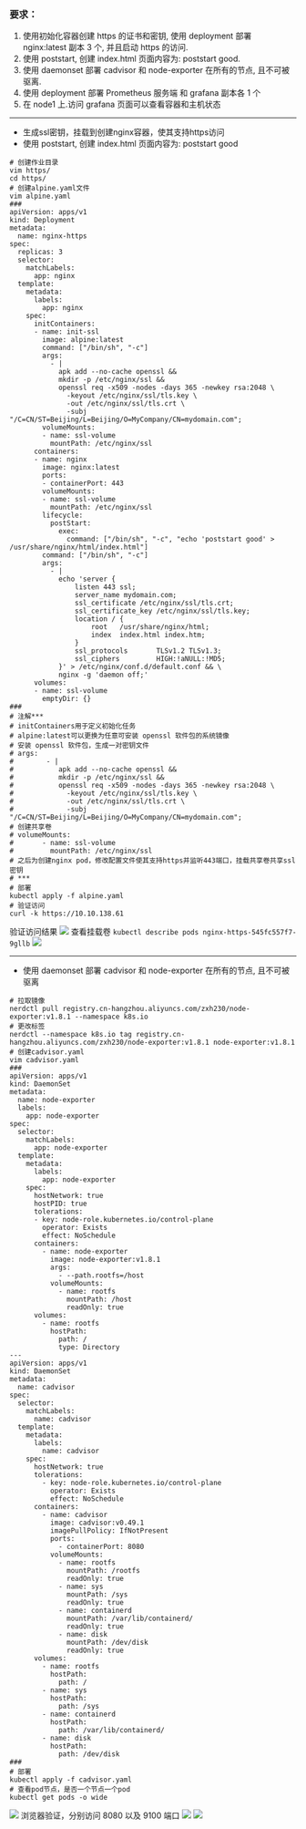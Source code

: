 ### 要求：
1. 使用初始化容器创建 https 的证书和密钥, 使用 deployment 部署 nginx:latest 副本 3 个, 并且启动 https 的访问.
2. 使用 poststart, 创建 index.html 页面内容为: poststart good.
3. 使用 daemonset 部署 cadvisor 和 node-exporter 在所有的节点, 且不可被驱离.
4. 使用 deployment 部署 Prometheus 服务端 和 grafana 副本各 1 个
5. 在 node1 上.访问 grafana 页面可以查看容器和主机状态
------
- 生成ssl密钥，挂载到创建nginx容器，使其支持https访问
- 使用 poststart, 创建 index.html 页面内容为: poststart good
```shell
# 创建作业目录
vim https/
cd https/
# 创建alpine.yaml文件
vim alpine.yaml
###
apiVersion: apps/v1
kind: Deployment
metadata:
  name: nginx-https
spec:
  replicas: 3
  selector:
    matchLabels:
      app: nginx
  template:
    metadata:
      labels:
        app: nginx
    spec:
      initContainers:
      - name: init-ssl
        image: alpine:latest
        command: ["/bin/sh", "-c"]
        args:
          - |
            apk add --no-cache openssl &&
            mkdir -p /etc/nginx/ssl &&
            openssl req -x509 -nodes -days 365 -newkey rsa:2048 \
              -keyout /etc/nginx/ssl/tls.key \
              -out /etc/nginx/ssl/tls.crt \
              -subj "/C=CN/ST=Beijing/L=Beijing/O=MyCompany/CN=mydomain.com";
        volumeMounts:
        - name: ssl-volume
          mountPath: /etc/nginx/ssl
      containers:
      - name: nginx
        image: nginx:latest
        ports:
        - containerPort: 443
        volumeMounts:
        - name: ssl-volume
          mountPath: /etc/nginx/ssl
        lifecycle:
          postStart:
            exec:
              command: ["/bin/sh", "-c", "echo 'poststart good' > /usr/share/nginx/html/index.html"]
        command: ["/bin/sh", "-c"]
        args:
          - |
            echo 'server {
                listen 443 ssl;
                server_name mydomain.com;
                ssl_certificate /etc/nginx/ssl/tls.crt;
                ssl_certificate_key /etc/nginx/ssl/tls.key;
                location / {
                    root   /usr/share/nginx/html;
                    index  index.html index.htm;
                }
                ssl_protocols       TLSv1.2 TLSv1.3;
                ssl_ciphers         HIGH:!aNULL:!MD5;
            }' > /etc/nginx/conf.d/default.conf && \
            nginx -g 'daemon off;'
      volumes:
      - name: ssl-volume
        emptyDir: {}
###
# 注解***
# initContainers用于定义初始化任务
# alpine:latest可以更换为任意可安装 openssl 软件包的系统镜像
# 安装 openssl 软件包，生成一对密钥文件
# args:
#        - |
#           apk add --no-cache openssl &&
#           mkdir -p /etc/nginx/ssl &&
#           openssl req -x509 -nodes -days 365 -newkey rsa:2048 \
#             -keyout /etc/nginx/ssl/tls.key \
#             -out /etc/nginx/ssl/tls.crt \
#             -subj "/C=CN/ST=Beijing/L=Beijing/O=MyCompany/CN=mydomain.com";
# 创建共享卷
# volumeMounts:
#       - name: ssl-volume
#         mountPath: /etc/nginx/ssl
# 之后为创建nginx pod，修改配置文件使其支持https并监听443端口，挂载共享卷共享ssl密钥
# ***
# 部署
kubectl apply -f alpine.yaml
# 验证访问
curl -k https://10.10.138.61
```
验证访问结果
![](https://gitee.com/zhaojiedong/img/raw/master/202407301621943.png)
查看挂载卷 `kubectl describe pods nginx-https-545fc557f7-9gllb`
![](https://gitee.com/zhaojiedong/img/raw/master/202407301622297.png)
- - - - - -
- 使用 daemonset 部署 cadvisor 和 node-exporter 在所有的节点, 且不可被驱离
```shell
# 拉取镜像
nerdctl pull registry.cn-hangzhou.aliyuncs.com/zxh230/node-exporter:v1.8.1 --namespace k8s.io
# 更改标签
nerdctl --namespace k8s.io tag registry.cn-hangzhou.aliyuncs.com/zxh230/node-exporter:v1.8.1 node-exporter:v1.8.1
# 创建cadvisor.yaml
vim cadvisor.yaml
###
apiVersion: apps/v1
kind: DaemonSet
metadata:
  name: node-exporter
  labels:
    app: node-exporter
spec:
  selector:
    matchLabels:
      app: node-exporter
  template:
    metadata:
      labels:
        app: node-exporter
    spec:
      hostNetwork: true
      hostPID: true
      tolerations:
      - key: node-role.kubernetes.io/control-plane
        operator: Exists
        effect: NoSchedule
      containers:
        - name: node-exporter
          image: node-exporter:v1.8.1
          args:
            - --path.rootfs=/host
          volumeMounts:
            - name: rootfs
              mountPath: /host
              readOnly: true
      volumes:
        - name: rootfs
          hostPath:
            path: /
            type: Directory
---
apiVersion: apps/v1
kind: DaemonSet
metadata:
  name: cadvisor
spec:
  selector:
    matchLabels:
      name: cadvisor
  template:
    metadata:
      labels:
        name: cadvisor
    spec:
      hostNetwork: true
      tolerations:
        - key: node-role.kubernetes.io/control-plane
          operator: Exists
          effect: NoSchedule
      containers:
        - name: cadvisor
          image: cadvisor:v0.49.1
          imagePullPolicy: IfNotPresent
          ports:
            - containerPort: 8080
          volumeMounts:
            - name: rootfs
              mountPath: /rootfs
              readOnly: true
            - name: sys
              mountPath: /sys
              readOnly: true
            - name: containerd
              mountPath: /var/lib/containerd/
              readOnly: true
            - name: disk
              mountPath: /dev/disk
              readOnly: true
      volumes:
        - name: rootfs
          hostPath:
            path: /
        - name: sys
          hostPath:
            path: /sys
        - name: containerd
          hostPath:
            path: /var/lib/containerd/
        - name: disk
          hostPath:
            path: /dev/disk
###
# 部署
kubectl apply -f cadvisor.yaml
# 查看pod节点，是否一个节点一个pod
kubectl get pods -o wide
```
![](https://gitee.com/zhaojiedong/img/raw/master/202407301708645.png)
浏览器验证，分别访问 8080 以及 9100 端口
![](https://gitee.com/zhaojiedong/img/raw/master/202407301710644.png)
![](https://gitee.com/zhaojiedong/img/raw/master/202407301710931.png)
